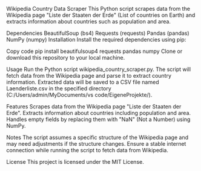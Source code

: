 Wikipedia Country Data Scraper
This Python script scrapes data from the Wikipedia page "Liste der Staaten der Erde" (List of countries on Earth) and extracts information about countries such as population and area.

Dependencies
BeautifulSoup (bs4)
Requests (requests)
Pandas (pandas)
NumPy (numpy)
Installation
Install the required dependencies using pip:

Copy code
pip install beautifulsoup4 requests pandas numpy
Clone or download this repository to your local machine.

Usage
Run the Python script wikipedia_country_scraper.py.
The script will fetch data from the Wikipedia page and parse it to extract country information.
Extracted data will be saved to a CSV file named Laenderliste.csv in the specified directory (C:/Users/admin/MyDocuments/vs code/EigeneProjekte/).

Features
Scrapes data from the Wikipedia page "Liste der Staaten der Erde".
Extracts information about countries including population and area.
Handles empty fields by replacing them with "NaN" (Not a Number) using NumPy.

Notes
The script assumes a specific structure of the Wikipedia page and may need adjustments if the structure changes.
Ensure a stable internet connection while running the script to fetch data from Wikipedia.

License
This project is licensed under the MIT License.
